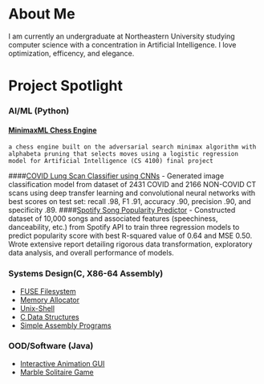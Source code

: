 # About Me
I am currently an undergraduate at Northeastern University studying computer science with a concentration in Artificial Intelligence. I love optimization, efficency, and elegance. 

# Project Spotlight

### AI/ML (Python)
  #### [MinimaxML Chess Engine](https://github.com/sam-zlota/chess-engine)
    a chess engine built on the adversarial search minimax algorithm with 
    alphabeta pruning that selects moves using a logistic regression
    model for Artificial Intelligence (CS 4100) final project
  ####[COVID Lung Scan Classifier using CNNs](https://github.com/sam-zlota/covid-lung-scan-classifer)
    - Generated image classification model from dataset of 2431 COVID and 2166 NON-COVID CT scans using deep transfer learning and convolutional neural networks with best scores on test set: recall .98, F1 .91, accuracy .90, precision .90, and specificity .89. 
  ####[Spotify Song Popularity Predictor](https://github.com/sam-zlota/spotify-song-popularity-predictor)
    - Constructed dataset of 10,000 songs and associated features (speechiness, danceability, etc.) from Spotify API to train three regression models to predict popularity score with best R-squared value of 0.64 and MSE 0.50. Wrote extensive report detailing rigorous data transformation, exploratory data analysis, and overall performance of models.
### Systems Design(C, X86-64 Assembly)
  - [FUSE Filesystem](https://github.com/sam-zlota/filesystem)
  - [Memory Allocator](https://github.com/sam-zlota/Memory-Allocator)
  - [Unix-Shell](https://github.com/sam-zlota/unix-shell)
  - [C Data Structures](https://github.com/sam-zlota/data-strcutures)
  - [Simple Assembly Programs](https://github.com/sam-zlota/assembly-programs)
### OOD/Software (Java)
  - [Interactive Animation GUI](https://github.com/sam-zlota/animation-gui)
  - [Marble Solitaire Game](https://github.com/sam-zlota/marble-solitaire)



<!--
**sam-zlota/sam-zlota** is a ✨ _special_ ✨ repository because its `README.md` (this file) appears on your GitHub profile.

Here are some ideas to get you started:

- 🔭 I’m currently working on ...
- 🌱 I’m currently learning ...
- 👯 I’m looking to collaborate on ...
- 🤔 I’m looking for help with ...
- 💬 Ask me about ...
- 📫 How to reach me: ...
- 😄 Pronouns: ...
- ⚡ Fun fact: ...
-->
